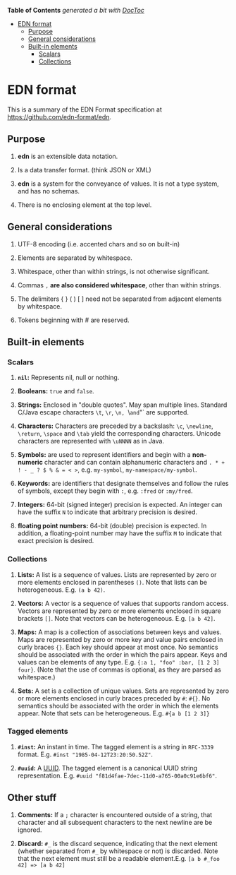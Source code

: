 **Table of Contents**  *generated a bit with [DocToc](http://doctoc.herokuapp.com/)*

- [EDN format](#edn-format)
  - [Purpose](#purpose)
  - [General considerations](#general-considerations)
  - [Built-in elements](#built-in-elements)
    - [Scalars](#scalars)
    - [Collections](#collections)


# EDN format

This is a summary of the EDN Format specification at https://github.com/edn-format/edn.

## Purpose

1. **edn** is an extensible data notation.

1. Is a data transfer format. (think JSON or XML)

1. **edn** is a system for the conveyance of values. It is not a type system, and has no schemas.

1. There is no enclosing element at the top level.


## General considerations

1. UTF-8 encoding (i.e. accented chars and so on built-in)

1. Elements are separated by whitespace.

1. Whitespace, other than within strings, is not otherwise significant.

1. Commas `,` **are also considered whitespace**, other than within strings.

1. The delimiters { } ( ) [ ] need not be separated from adjacent elements by whitespace.

1. Tokens beginning with # are reserved.

## Built-in elements

### Scalars

1. **`nil`:** Represents nil, null or nothing.

1. **Booleans:** `true` and `false`.

1. **Strings:** Enclosed in "double quotes". May span multiple lines. Standard C/Java escape characters `\t`, `\r`, `\n, `\\` and `\"` are supported.

1. **Characters:** Characters are preceded by a backslash: `\c`, `\newline`, `\return`, `\space` and `\tab` yield the corresponding characters. Unicode characters are represented with `\uNNNN` as in Java.

1. **Symbols:** are used to represent identifiers and begin with a **non-numeric** character and can contain alphanumeric characters and `. * + ! - _ ? $ % & = < >`, e.g. `my-symbol`, `my-namespace/my-symbol`.

1. **Keywords:** are identifiers that designate themselves and follow the rules of symbols, except they begin with `:`, e.g. `:fred` or `:my/fred`.

1. **Integers:** 64-bit (signed integer) precision is expected. An integer can have the suffix `N` to indicate that arbitrary precision is desired.

1. **floating point numbers:** 64-bit (double) precision is expected. In addition, a floating-point number may have the suffix `M` to indicate that exact precision is desired.

### Collections

1. **Lists:** A list is a sequence of values. Lists are represented by zero or more elements enclosed in parentheses `()`. Note that lists can be heterogeneous. E.g. `(a b 42)`.

1. **Vectors:** A vector is a sequence of values that supports random access. Vectors are represented by zero or more elements enclosed in square brackets `[]`. Note that vectors can be heterogeneous. E.g. `[a b 42]`.

1. **Maps:** A map is a collection of associations between keys and values. Maps are represented by zero or more key and value pairs enclosed in curly braces `{}`. Each key should appear at most once. No semantics should be associated with the order in which the pairs appear. Keys and values can be elements of any type. E.g. `{:a 1, "foo" :bar, [1 2 3] four}`. (Note that the use of commas is optional, as they are parsed as whitespace.)

1. **Sets:** A set is a collection of unique values. Sets are represented by zero or more elements enclosed in curly braces preceded by `#`: `#{}`. No semantics should be associated with the order in which the elements appear. Note that sets can be heterogeneous. E.g. `#{a b [1 2 3]}`

### Tagged elements

1. **`#inst`:** An instant in time. The tagged element is a string in `RFC-3339` format. E.g. `#inst "1985-04-12T23:20:50.52Z"`.

1. **`#uuid`:** A [UUID](http://en.wikipedia.org/wiki/Universally_unique_identifier). The tagged element is a canonical UUID string representation. E.g. `#uuid "f81d4fae-7dec-11d0-a765-00a0c91e6bf6"`.

## Other stuff

1. **Comments:** If a `;` character is encountered outside of a string, that character and all subsequent characters to the next newline are be ignored.

1. **Discard:** `#_` is the discard sequence, indicating that the next element (whether separated from `#_` by whitespace or not) is discarded. Note that the next element must still be a readable element.E.g. `[a b #_foo 42] => [a b 42]`

